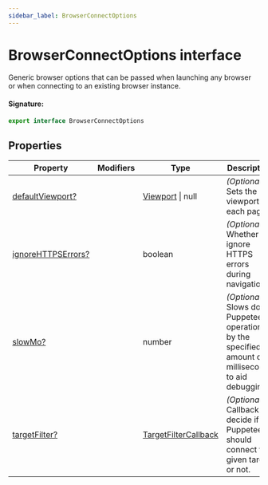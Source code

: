 ```yaml
---
sidebar_label: BrowserConnectOptions
---
```


# BrowserConnectOptions interface

Generic browser options that can be passed when launching any browser or when connecting to an existing browser instance.

#### Signature:

```typescript
export interface BrowserConnectOptions
```

## Properties

| Property                                                                     | Modifiers | Type                                                        | Description                                                                                                 | Default |
| ---------------------------------------------------------------------------- | --------- | ----------------------------------------------------------- | ----------------------------------------------------------------------------------------------------------- | ------- |
| [defaultViewport?](./puppeteer.browserconnectoptions.defaultviewport.md)     |           | [Viewport](./puppeteer.viewport.md) \| null                 | <i>(Optional)</i> Sets the viewport for each page.                                                          |         |
| [ignoreHTTPSErrors?](./puppeteer.browserconnectoptions.ignorehttpserrors.md) |           | boolean                                                     | <i>(Optional)</i> Whether to ignore HTTPS errors during navigation.                                         | false   |
| [slowMo?](./puppeteer.browserconnectoptions.slowmo.md)                       |           | number                                                      | <i>(Optional)</i> Slows down Puppeteer operations by the specified amount of milliseconds to aid debugging. |         |
| [targetFilter?](./puppeteer.browserconnectoptions.targetfilter.md)           |           | [TargetFilterCallback](./puppeteer.targetfiltercallback.md) | <i>(Optional)</i> Callback to decide if Puppeteer should connect to a given target or not.                  |         |
